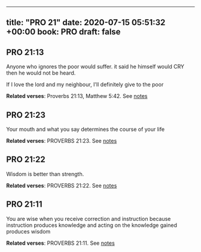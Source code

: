 
---
title: "PRO 21"
date: 2020-07-15 05:51:32 +00:00
book: PRO
draft: false
---

## PRO 21:13

Anyone who ignores the poor would suffer. it said he himself would CRY then he would not be heard.

If I love the lord and my neighbour, I'll definitely give to the poor

**Related verses**: Proverbs 21:13, Matthew 5:42. See [notes](https://my.bible.com/notes/3474027020576088596)


## PRO 21:23

Your mouth and what you say determines the course of your life

**Related verses**: PROVERBS 21:23. See [notes](https://my.bible.com/notes/2705546576919257950)


## PRO 21:22

Wisdom is better than strength.

**Related verses**: PROVERBS 21:22. See [notes](https://my.bible.com/notes/2705545426891432795)


## PRO 21:11

You are wise when you receive correction and instruction because instruction produces knowledge and acting on the knowledge gained produces wisdom

**Related verses**: PROVERBS 21:11. See [notes](https://my.bible.com/notes/2705538354212758347)

